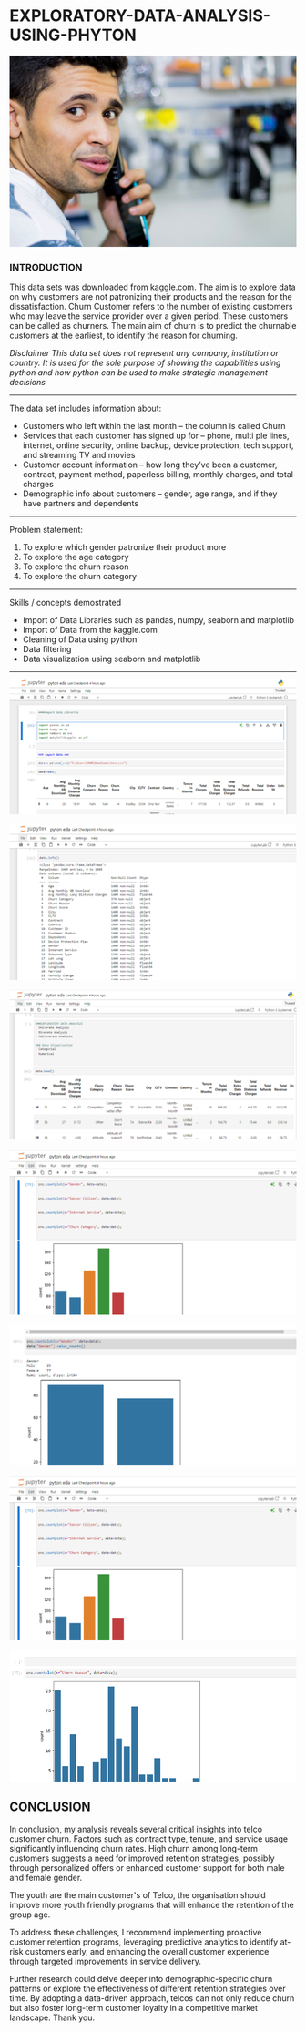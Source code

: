 # EXPLORATORY-DATA-ANALYSIS-USING-PHYTON

![](man-2886768_1280.jpg)


### INTRODUCTION
This data sets was downloaded from kaggle.com. The aim is to explore data on why customers are not patronizing their products and the reason for the dissatisfaction. Churn Customer refers to the number of existing customers who may leave the service provider over a given period. These customers can be called as churners. The main aim of churn is to predict the churnable customers at the earliest, to identify the reason for churning.


_Disclaimer_ _This data set does not represent any company, institution or country. It is used for the sole purpose of showing the capabilities using python and how python can be used to make strategic management decisions_
____________



The data set includes information about:

- Customers who left within the last month – the column is called Churn
- Services that each customer has signed up for – phone, multi
ple lines, internet, online security, online backup, device protection, tech support, and streaming TV and movies
- Customer account information – how long they’ve been a customer, contract, payment method, paperless billing, monthly charges, and total charges
- Demographic info about customers – gender, age range, and if they have partners and dependents


__________________

Problem statement:
1. To explore which gender patronize their product more
2. To explore the age category
3. To explore the churn reason
4. To explore the churn category

___________________

Skills / concepts demostrated
- Import of Data Libraries such as pandas, numpy, seaborn and matplotlib
- Import of Data from the kaggle.com
- Cleaning of Data using python
- Data filtering
- Data visualization using seaborn and matplotlib

____

![](importlib.png)


![](datacleaning.png)


![](dataexploration.png)

![](graph.png)

![](graph2.png)


![](grapg.png)

![](grapg3.png)


## CONCLUSION
In conclusion, my analysis reveals several critical insights into telco customer churn. Factors such as contract type, tenure, and service usage significantly influencing churn rates. High churn among long-term customers suggests a need for improved retention strategies, possibly through personalized offers or enhanced customer support for both male and female gender. 

The youth are the main customer's of Telco, the organisation should improve more youth friendly programs that will enhance the retention of the group age.

To address these challenges, I recommend implementing proactive customer retention programs, leveraging predictive analytics to identify at-risk customers early, and enhancing the overall customer experience through targeted improvements in service delivery. 

Further research could delve deeper into demographic-specific churn patterns or explore the effectiveness of different retention strategies over time. By adopting a data-driven approach, telcos can not only reduce churn but also foster long-term customer loyalty in a competitive market landscape.
Thank you.


